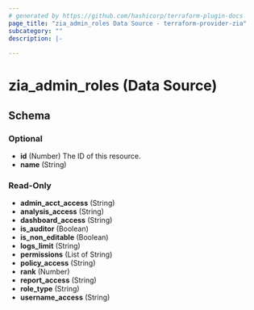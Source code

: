 ```yaml
---
# generated by https://github.com/hashicorp/terraform-plugin-docs
page_title: "zia_admin_roles Data Source - terraform-provider-zia"
subcategory: ""
description: |-
  
---
```


# zia_admin_roles (Data Source)





<!-- schema generated by tfplugindocs -->
## Schema

### Optional

- **id** (Number) The ID of this resource.
- **name** (String)

### Read-Only

- **admin_acct_access** (String)
- **analysis_access** (String)
- **dashboard_access** (String)
- **is_auditor** (Boolean)
- **is_non_editable** (Boolean)
- **logs_limit** (String)
- **permissions** (List of String)
- **policy_access** (String)
- **rank** (Number)
- **report_access** (String)
- **role_type** (String)
- **username_access** (String)


